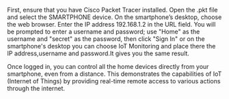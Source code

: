 
First, ensure that you have Cisco Packet Tracer installed. Open the .pkt file and select the SMARTPHONE device. On the smartphone’s desktop, choose the web browser. Enter the IP address 192.168.1.2 in the URL field. You will be prompted to enter a username and password; use "Home" as the username and "secret" as the password, then click "Sign In" or on the smartphone's desktop you can choose IoT Monitoring and place there the IP address,username and password.It gives you the same result.

Once logged in, you can control all the home devices directly from your smartphone, even from a distance. This demonstrates the capabilities of IoT (Internet of Things) by providing real-time remote access to various actions through the internet.
